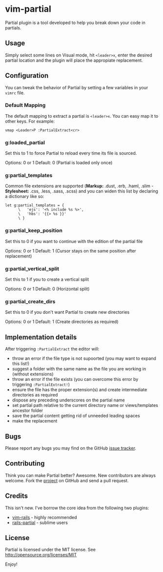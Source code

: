 # vim-partial

Partial plugin is a tool developed to help you break down your code in partials.

## Usage
Simply select some lines on Visual mode, hit `<leader>x`, enter the desired
partial location and the plugin will place the appropiate replacement.

## Configuration

You can tweak the behavior of Partial by setting a few variables in your
`vimrc` file.

### Default Mapping
The default mapping to extract a partial is `<leader>x`.
You can easy map it to other keys. For example:

``` vim
vmap <Leader>P :PartialExtract<cr>
```

### g:loaded_partial
Set this to 1 to force Partial to reload every time its file is sourced.

Options: 0 or 1
Default: 0 (Partial is loaded only once)

### g:partial_templates
Common file extensions are supported (**Markup:** .dust, .erb, .haml, .slim -
**Stylesheet:** .css, .less, .sass, .scss) and you can widen this list by
declaring a dictionary like so:

``` vim
let g:partial_templates = {
      \   'ejs': '<% include %s %>',
      \   'hbs': '{{> %s }}'
      \ }
```

### g:partial_keep_position
Set this to 0 if you want to continue with the edition of the partial file

Options: 0 or 1
Default: 1 (Cursor stays on the same position after replacement)

### g:partial_vertical_split
Set this to 1 if you to create a vertical split

Options: 0 or 1
Default: 0 (Horizontal split)

### g:partial_create_dirs
Set this to 0 if you don't want Partial to create new directories

Options: 0 or 1
Default: 1 (Create directories as required)

## Implementation details

After triggering `:PartialExtract` the editor will:

  * throw an error if the file type is not supoorted (you may want to expand this list!)
  * suggest a folder with the same name as the file you are working in (without extensions)
  * throw an error if the file exists (you can overcome this error by triggering `:PartialExtract!`)
  * ensure the file has the proper extension(s) and create intermediate directories as required
  * dispose any preceding underscores on the partial name
  * set partial path relative to the current directory name or views/templates ancestor folder
  * save the partial content getting rid of unneeded leading spaces
  * make the replacement

## Bugs

Please report any bugs you may find on the GitHub [issue tracker](http://github.com/jbgutierrez/partial.vim/issues).

## Contributing

Think you can make Partial better?  Awesome.  New contributors are always
welcome. Fork the [project](http://github.com/jbgutierrez/partial.vim) on GitHub and send a pull request.

## Credits

This isn't new. I've borrow the core idea from the following two plugins:

 * [vim-rails](https://github.com/tpope/vim-rails) - highly recommended
 * [rails-partial](https://github.com/wesf90/rails-partial) - sublime users

## License

Partial is licensed under the MIT license.
See http://opensource.org/licenses/MIT

Enjoy!

